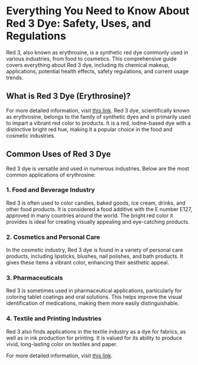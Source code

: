 # Everything You Need to Know About Red 3 Dye: Safety, Uses, and Regulations

Red 3, also known as erythrosine, is a synthetic red dye commonly used in various industries, from food to cosmetics. This comprehensive guide covers everything about Red 3 dye, including its chemical makeup, applications, potential health effects, safety regulations, and current usage trends.

## What is Red 3 Dye (Erythrosine)?
For more detailed information, visit [this link](https://newskiosk.pro/red-3-dye/).
Red 3 dye, scientifically known as erythrosine, belongs to the family of synthetic dyes and is primarily used to impart a vibrant red color to products. It is a red, iodine-based dye with a distinctive bright red hue, making it a popular choice in the food and cosmetic industries.

## Common Uses of Red 3 Dye

Red 3 dye is versatile and used in numerous industries. Below are the most common applications of erythrosine:

### 1. Food and Beverage Industry
Red 3 is often used to color candies, baked goods, ice cream, drinks, and other food products. It is considered a food additive with the E number E127, approved in many countries around the world. The bright red color it provides is ideal for creating visually appealing and eye-catching products.

### 2. Cosmetics and Personal Care
In the cosmetic industry, Red 3 dye is found in a variety of personal care products, including lipsticks, blushes, nail polishes, and bath products. It gives these items a vibrant color, enhancing their aesthetic appeal.

### 3. Pharmaceuticals
Red 3 is sometimes used in pharmaceutical applications, particularly for coloring tablet coatings and oral solutions. This helps improve the visual identification of medications, making them more easily distinguishable.

### 4. Textile and Printing Industries
Red 3 also finds applications in the textile industry as a dye for fabrics, as well as in ink production for printing. It is valued for its ability to produce vivid, long-lasting color on textiles and paper.

For more detailed information, visit [this link](https://newskiosk.pro/red-3-dye/).
